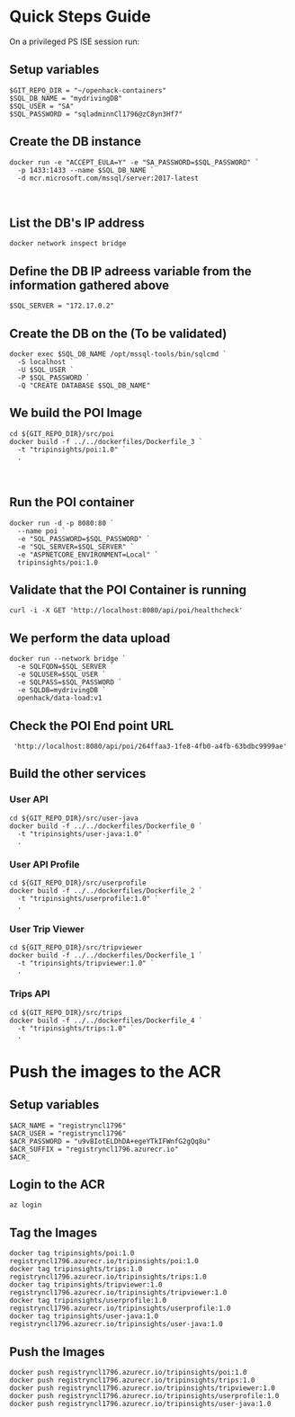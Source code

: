 # Quick Steps Guide

On a privileged PS ISE session run:

## Setup variables
```
$GIT_REPO_DIR = "~/openhack-containers"
$SQL_DB_NAME = "mydrivingDB"
$SQL_USER = "SA"
$SQL_PASSWORD = "sqladminnCl1796@zC8yn3Hf7"
```

## Create the DB instance
```
docker run -e "ACCEPT_EULA=Y" -e "SA_PASSWORD=$SQL_PASSWORD" `
  -p 1433:1433 --name $SQL_DB_NAME `
  -d mcr.microsoft.com/mssql/server:2017-latest
```
​
## List the DB's IP address
```
docker network inspect bridge
```

## Define the DB IP adreess variable from the information gathered above
```
$SQL_SERVER = "172.17.0.2"
```

## Create the DB on the (To be validated)
```
docker exec $SQL_DB_NAME /opt/mssql-tools/bin/sqlcmd `
  -S localhost `
  -U $SQL_USER `
  -P $SQL_PASSWORD `
  -Q "CREATE DATABASE $SQL_DB_NAME"
```

## We build the POI Image
```
cd ${GIT_REPO_DIR}/src/poi
docker build -f ../../dockerfiles/Dockerfile_3 `
  -t "tripinsights/poi:1.0" `
  .
```
​
## Run the POI container
```
docker run -d -p 8080:80 `
  --name poi `
  -e "SQL_PASSWORD=$SQL_PASSWORD" `
  -e "SQL_SERVER=$SQL_SERVER" `
  -e "ASPNETCORE_ENVIRONMENT=Local" `
  tripinsights/poi:1.0
```

## Validate that the POI Container is running
```
curl -i -X GET 'http://localhost:8080/api/poi/healthcheck' 
```

## We perform the data upload
```
docker run --network bridge `
  -e SQLFQDN=$SQL_SERVER `
  -e SQLUSER=$SQL_USER `
  -e SQLPASS=$SQL_PASSWORD `
  -e SQLDB=mydrivingDB `
  openhack/data-load:v1
```

## Check the POI End point URL
```
 'http://localhost:8080/api/poi/264ffaa3-1fe8-4fb0-a4fb-63bdbc9999ae'
 ```

## Build the other services
### User API
```
cd ${GIT_REPO_DIR}/src/user-java
docker build -f ../../dockerfiles/Dockerfile_0 `
  -t "tripinsights/user-java:1.0" `
  .
```

### User API Profile
```
cd ${GIT_REPO_DIR}/src/userprofile
docker build -f ../../dockerfiles/Dockerfile_2 `
  -t "tripinsights/userprofile:1.0" `
  .
```

### User Trip Viewer
```
cd ${GIT_REPO_DIR}/src/tripviewer
docker build -f ../../dockerfiles/Dockerfile_1 `
  -t "tripinsights/tripviewer:1.0" `
  .
```

### Trips API
```
cd ${GIT_REPO_DIR}/src/trips
docker build -f ../../dockerfiles/Dockerfile_4 `
  -t "tripinsights/trips:1.0" `
  .
```

# Push the images to the ACR

## Setup variables
```
$ACR_NAME = "registryncl1796"
$ACR_USER = "registryncl1796"
$ACR_PASSWORD = "u9vBIotELDhDA+egeYTkIFWnfG2gQq8u"  
$ACR_SUFFIX = "registryncl1796.azurecr.io"
$ACR_
```


## Login to the ACR
```
az login
```

## Tag the Images
```
docker tag tripinsights/poi:1.0 registryncl1796.azurecr.io/tripinsights/poi:1.0
docker tag tripinsights/trips:1.0 registryncl1796.azurecr.io/tripinsights/trips:1.0
docker tag tripinsights/tripviewer:1.0 registryncl1796.azurecr.io/tripinsights/tripviewer:1.0
docker tag tripinsights/userprofile:1.0 registryncl1796.azurecr.io/tripinsights/userprofile:1.0
docker tag tripinsights/user-java:1.0 registryncl1796.azurecr.io/tripinsights/user-java:1.0
```

## Push the Images
```
docker push registryncl1796.azurecr.io/tripinsights/poi:1.0
docker push registryncl1796.azurecr.io/tripinsights/trips:1.0
docker push registryncl1796.azurecr.io/tripinsights/tripviewer:1.0
docker push registryncl1796.azurecr.io/tripinsights/userprofile:1.0
docker push registryncl1796.azurecr.io/tripinsights/user-java:1.0
```
